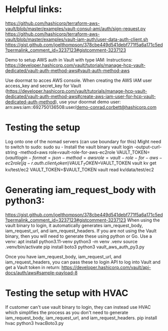 # Helpful links:
https://github.com/hashicorp/terraform-aws-vault/blob/master/examples/vault-consul-ami/auth/sign-request.py
https://github.com/hashicorp/terraform-aws-vault/blob/master/examples/vault-iam-auth/user-data-auth-client.sh
https://gist.github.com/joelthompson/378cbe449d541debf771f5a6a171c5ed?permalink_comment_id=3237123#gistcomment-3237123


Demo to setup AWS auth in Vault with type IAM:
Instructions: https://developer.hashicorp.com/vault/tutorials/manage-hcp-vault-dedicated/vault-auth-method-aws#vault-auth-method-aws

Use doormat to acces AWS console. When creating the AWS IAM user access_key and secret_key for Vault (https://developer.hashicorp.com/vault/tutorials/manage-hcp-vault-dedicated/vault-auth-method-aws#create-aws-iam-user-for-hcp-vault-dedicated-auth-method), use your doormat demo user: arn:aws:iam::692750136508:user/demo-conrad.corbett@hashicorp.com

# Testing the setup
Log onto one of the nomad servers (can use boundary for this)
Might need to switch to sudo: sudo su -
Install the vault binary
vault login -output-curl-string -method=aws role=vault-role-for-aws-ec2role
VAULT_TOKEN=$(vault login -format=json -method=aws role=vault-role-for-aws-ec2role | jq -r .auth.client_token)
VAULT_TOKEN=$VAULT_TOKEN vault kv get kv/test/ec2
VAULT_TOKEN=$VAULT_TOKEN vault read kv/data/test/ec2

# Generating iam_request_body with python3:
https://gist.github.com/joelthompson/378cbe449d541debf771f5a6a171c5ed?permalink_comment_id=3237123#gistcomment-3237123
When using the vault binary to login, it automatically generates iam_request_body, iam_request_url, and iam_request_headers. If you are not using the Vault binary, then you will need to generate these using python or Go.
Use a venv:
apt install python3.11-venv
python3 -m venv .venv
source .venv/bin/activate
pip install boto3
python3 vault_aws_auth_py3.py

Once you have iam_request_body, iam_request_url, and iam_request_headers, you can pass these to login API to log into Vault and get a Vault token in return:
https://developer.hashicorp.com/vault/api-docs/auth/aws#sample-payload-8

# Testing the setup with HVAC
If customer can't use vault binary to login, they can instead use HVAC which simplifies the process as you don't need to generate iam_request_body, iam_request_url, and iam_request_headers.
pip install hvac
python3 hvacBoto3.py
